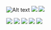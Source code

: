 ![Alt text](/../ecommerce-roles-based-spring-security-authentication/login.PNG?raw=true "Optional Title")
 <img src="login.PNG" alt=" "/>
  <img src="registration.PNG" alt=" "/>
 
  <img src="home1.PNG" alt=" "/>
   <img src="home2.PNG" alt=" "/>
  <img src="home2.PNG" alt=" "/>
  <img src="admin1.PNG" alt=" "/>
  <img src="admin2.PNG" alt=" "/>
